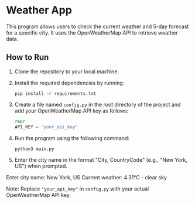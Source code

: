 # Weather App

This program allows users to check the current weather and 5-day forecast for a specific city. It uses the OpenWeatherMap API to retrieve weather data.

## How to Run

1. Clone the repository to your local machine.
2. Install the required dependencies by running:

    ```
    pip install -r requirements.txt
    ```

3. Create a file named `config.py` in the root directory of the project and add your OpenWeatherMap API key as follows:
   
    ```python
    repr
    API_KEY = "your_api_key"
    ```

5. Run the program using the following command:

    ```
    python3 main.py
    ```

6. Enter the city name in the format "City, CountryCode" (e.g., "New York, US") when prompted.

Enter city name: New York, US
Current weather: 4.31°C - clear sky

Note: Replace `"your_api_key"` in `config.py` with your actual OpenWeatherMap API key.
